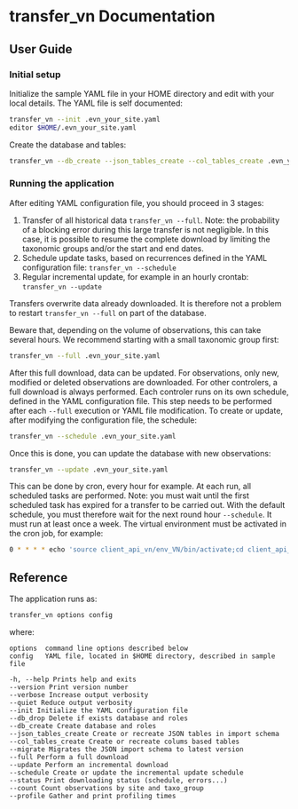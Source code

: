 # transfer_vn Documentation

## User Guide

### Initial setup

Initialize the sample YAML file in your HOME directory and edit with
your local details. The YAML file is self documented:

```bash
transfer_vn --init .evn_your_site.yaml
editor $HOME/.evn_your_site.yaml
```

Create the database and tables:
```bash
transfer_vn --db_create --json_tables_create --col_tables_create .evn_your_site.yaml
```

### Running the application

After editing YAML configuration file, you should proceed in 3 stages:

1. Transfer of all historical data `transfer_vn --full`.
   Note: the probability of a blocking error during this large transfer is not negligible.
   In this case, it is possible to resume the complete download by limiting the taxonomic groups
   and/or the start and end dates.
2. Schedule update tasks, based on recurrences defined in the YAML configuration file:
   `transfer_vn --schedule`
3. Regular incremental update, for example in an hourly crontab:
   `transfer_vn --update`

Transfers overwrite data already downloaded. It is therefore not a problem to
restart `transfer_vn --full` on part of the database.

Beware that, depending on the volume of observations,
this can take several hours. We recommend starting with a small taxonomic
group first:
```bash
transfer_vn --full .evn_your_site.yaml
```

After this full download, data can be updated. For observations, only new,
modified or deleted observations are downloaded. For other controlers, a full
download is always performed. Each controler runs on its own schedule,
defined in the YAML configuration file. This step needs to be performed
after each `--full` execution or YAML file modification. To create or update,
after modifying the configuration file, the schedule:
```bash
transfer_vn --schedule .evn_your_site.yaml
```
Once this is done, you can update the database with new observations:
```bash
transfer_vn --update .evn_your_site.yaml
```
This can be done by cron, every hour for example. At each run, all scheduled
tasks are performed. Note: you must wait until the first scheduled task has
expired for a transfer to be carried out. With the default schedule, you must
therefore wait for the next round hour `--schedule`. It must run at least
once a week. The virtual environment must be activated in the cron job, for
example:
```bash
0 * * * * echo 'source client_api_vn/env_VN/bin/activate;cd client_api_vn/;transfer_vn --update .evn_your_site.yaml --verbose'| /bin/bash > /dev/null
```

## Reference

The application runs as:
```bash
transfer_vn options config
```
where:

    options  command line options described below
    config   YAML file, located in $HOME directory, described in sample file

    -h, --help Prints help and exits
    --version Print version number
    --verbose Increase output verbosity
    --quiet Reduce output verbosity
    --init Initialize the YAML configuration file
    --db_drop Delete if exists database and roles
    --db_create Create database and roles
    --json_tables_create Create or recreate JSON tables in import schema
    --col_tables_create Create or recreate colums based tables
    --migrate Migrates the JSON import schema to latest version
    --full Perform a full download
    --update Perform an incremental download
    --schedule Create or update the incremental update schedule
    --status Print downloading status (schedule, errors...)
    --count Count observations by site and taxo_group
    --profile Gather and print profiling times
